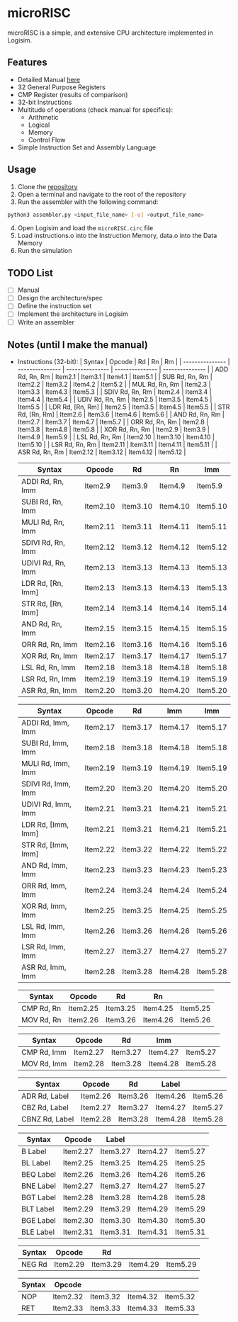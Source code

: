 # microRISC
microRISC is a simple, and extensive CPU architecture implemented in Logisim.

## Features
- Detailed Manual [here](docs/main.pdf)
- 32 General Purpose Registers
- CMP Register (results of comparison)
- 32-bit Instructions
- Multitude of operations (check manual for specifics):
  - Arithmetic
  - Logical
  - Memory
  - Control Flow
- Simple Instruction Set and Assembly Language

## Usage
1. Clone the [repository](https://github.com/aschombe/microRISC)
2. Open a terminal and navigate to the root of the repository
3. Run the assembler with the following command:
```bash
python3 assembler.py <input_file_name> [-o] <output_file_name>
```
4. Open Logisim and load the `microRISC.circ` file
5. Load instructions.o into the Instruction Memory, data.o into the Data Memory
6. Run the simulation

## TODO List
- [ ] Manual
- [ ] Design the architecture/spec
- [ ] Define the instruction set
- [ ] Implement the architecture in Logisim
- [ ] Write an assembler

## Notes (until I make the manual)
- Instructions (32-bit):
  | Syntax            | Opcode            | Rd                | Rn                | Rm              |
  | ---------------   | ---------------   | ---------------   | ---------------   | --------------- |
  | ADD Rd, Rn, Rm    | Item2.1           | Item3.1           | Item4.1           | Item5.1         |
  | SUB Rd, Rn, Rm    | Item2.2           | Item3.2           | Item4.2           | Item5.2         |
  | MUL Rd, Rn, Rm    | Item2.3           | Item3.3           | Item4.3           | Item5.3         |
  | SDIV Rd, Rn, Rm    | Item2.4           | Item3.4           | Item4.4           | Item5.4         |
  | UDIV Rd, Rn, Rm    | Item2.5           | Item3.5           | Item4.5           | Item5.5         |
  | LDR Rd, [Rn, Rm]  | Item2.5           | Item3.5           | Item4.5           | Item5.5         |
  | STR Rd, [Rn, Rm]  | Item2.6           | Item3.6           | Item4.6           | Item5.6         |
  | AND Rd, Rn, Rm    | Item2.7           | Item3.7           | Item4.7           | Item5.7         |
  | ORR Rd, Rn, Rm    | Item2.8           | Item3.8           | Item4.8           | Item5.8         |
  | XOR Rd, Rn, Rm    | Item2.9           | Item3.9           | Item4.9           | Item5.9         |
  | LSL Rd, Rn, Rm    | Item2.10          | Item3.10          | Item4.10          | Item5.10        |
  | LSR Rd, Rn, Rm    | Item2.11          | Item3.11          | Item4.11          | Item5.11        |
  | ASR Rd, Rn, Rm    | Item2.12          | Item3.12          | Item4.12          | Item5.12        |

  | Syntax            | Opcode            | Rd                | Rn                | Imm             |
  | ---------------   | ---------------   | ---------------   | ---------------   | --------------- |
  | ADDI Rd, Rn, Imm  | Item2.9           | Item3.9           | Item4.9           | Item5.9         |
  | SUBI Rd, Rn, Imm  | Item2.10          | Item3.10          | Item4.10          | Item5.10        |
  | MULI Rd, Rn, Imm  | Item2.11          | Item3.11          | Item4.11          | Item5.11        |
  | SDIVI Rd, Rn, Imm  | Item2.12          | Item3.12          | Item4.12          | Item5.12        |
  | UDIVI Rd, Rn, Imm  | Item2.13          | Item3.13          | Item4.13          | Item5.13        |
  | LDR Rd, [Rn, Imm] | Item2.13          | Item3.13          | Item4.13          | Item5.13        |
  | STR Rd, [Rn, Imm] | Item2.14          | Item3.14          | Item4.14          | Item5.14        |
  | AND Rd, Rn, Imm   | Item2.15          | Item3.15          | Item4.15          | Item5.15        |
  | ORR Rd, Rn, Imm   | Item2.16          | Item3.16          | Item4.16          | Item5.16        |
  | XOR Rd, Rn, Imm   | Item2.17          | Item3.17          | Item4.17          | Item5.17        |
  | LSL Rd, Rn, Imm   | Item2.18          | Item3.18          | Item4.18          | Item5.18        |
  | LSR Rd, Rn, Imm   | Item2.19          | Item3.19          | Item4.19          | Item5.19        |
  | ASR Rd, Rn, Imm   | Item2.20          | Item3.20          | Item4.20          | Item5.20        |

  | Syntax            | Opcode            | Rd                | Imm               | Imm             |
  | ---------------   | ---------------   | ---------------   | ---------------   | --------------- |
  | ADDI Rd, Imm, Imm | Item2.17          | Item3.17          | Item4.17          | Item5.17        |
  | SUBI Rd, Imm, Imm | Item2.18          | Item3.18          | Item4.18          | Item5.18        |
  | MULI Rd, Imm, Imm | Item2.19          | Item3.19          | Item4.19          | Item5.19        |
  | SDIVI Rd, Imm, Imm | Item2.20          | Item3.20          | Item4.20          | Item5.20        |
  | UDIVI Rd, Imm, Imm | Item2.21          | Item3.21          | Item4.21          | Item5.21        |
  | LDR Rd, [Imm, Imm]| Item2.21          | Item3.21          | Item4.21          | Item5.21        |
  | STR Rd, [Imm, Imm]| Item2.22          | Item3.22          | Item4.22          | Item5.22        |
  | AND Rd, Imm, Imm  | Item2.23          | Item3.23          | Item4.23          | Item5.23        |
  | ORR Rd, Imm, Imm  | Item2.24          | Item3.24          | Item4.24          | Item5.24        |
  | XOR Rd, Imm, Imm  | Item2.25          | Item3.25          | Item4.25          | Item5.25        |
  | LSL Rd, Imm, Imm  | Item2.26          | Item3.26          | Item4.26          | Item5.26        |
  | LSR Rd, Imm, Imm  | Item2.27          | Item3.27          | Item4.27          | Item5.27        |
  | ASR Rd, Imm, Imm  | Item2.28          | Item3.28          | Item4.28          | Item5.28        |

  | Syntax            | Opcode            | Rd                | Rn                |                 |
  | ---------------   | ---------------   | ---------------   | ---------------   | --------------- |
  | CMP Rd, Rn        | Item2.25          | Item3.25          | Item4.25          | Item5.25        |
  | MOV Rd, Rn        | Item2.26          | Item3.26          | Item4.26          | Item5.26        |

  | Syntax            | Opcode            | Rd                | Imm               |                 |
  | ---------------   | ---------------   | ---------------   | ---------------   | --------------- |
  | CMP Rd, Imm       | Item2.27          | Item3.27          | Item4.27          | Item5.27        |
  | MOV Rd, Imm       | Item2.28          | Item3.28          | Item4.28          | Item5.28        |

  | Syntax            | Opcode            | Rd                | Label             |                 |
  | ---------------   | ---------------   | ---------------   | ---------------   | --------------- |
  | ADR Rd, Label     | Item2.26          | Item3.26          | Item4.26          | Item5.26        |
  | CBZ Rd, Label     | Item2.27          | Item3.27          | Item4.27          | Item5.27        |
  | CBNZ Rd, Label    | Item2.28          | Item3.28          | Item4.28          | Item5.28        |

  | Syntax            | Opcode            | Label             |                   |                 |
  | ---------------   | ---------------   | ---------------   | ---------------   | --------------- |
  | B Label           | Item2.27          | Item3.27          | Item4.27          | Item5.27        |
  | BL  Label         | Item2.25          | Item3.25          | Item4.25          | Item5.25        |
  | BEQ Label         | Item2.26          | Item3.26          | Item4.26          | Item5.26        |
  | BNE Label         | Item2.27          | Item3.27          | Item4.27          | Item5.27        |
  | BGT Label         | Item2.28          | Item3.28          | Item4.28          | Item5.28        |
  | BLT Label         | Item2.29          | Item3.29          | Item4.29          | Item5.29        |
  | BGE Label         | Item2.30          | Item3.30          | Item4.30          | Item5.30        |
  | BLE Label         | Item2.31          | Item3.31          | Item4.31          | Item5.31        |

  | Syntax            | Opcode            | Rd                |                   |                 |
  | ---------------   | ---------------   | ---------------   | ---------------   | --------------- |
  | NEG Rd            | Item2.29          | Item3.29          | Item4.29          | Item5.29        |

  | Syntax            | Opcode            |                   |                   |                 |
  | ---------------   | ---------------   | ---------------   | ---------------   | --------------- |
  | NOP               | Item2.32          | Item3.32          | Item4.32          | Item5.32        |
  | RET               | Item2.33          | Item3.33          | Item4.33          | Item5.33        |
